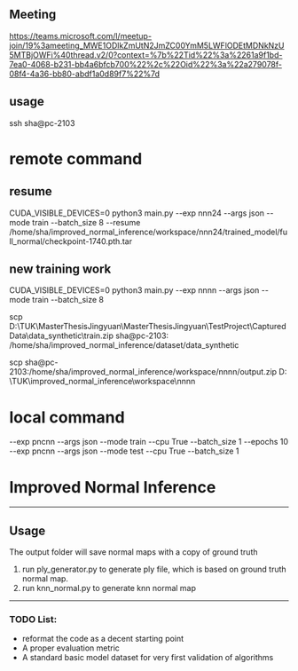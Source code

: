 ## Meeting

https://teams.microsoft.com/l/meetup-join/19%3ameeting_MWE1ODlkZmUtN2JmZC00YmM5LWFlODEtMDNkNzU5MTBjOWFi%40thread.v2/0?context=%7b%22Tid%22%3a%2261a9f1bd-7ea0-4068-b231-bb4a6bfcb700%22%2c%22Oid%22%3a%22a279078f-08f4-4a36-bb80-abdf1a0d89f7%22%7d

## usage

ssh sha@pc-2103

# remote command

## resume

CUDA_VISIBLE_DEVICES=0 python3 main.py --exp nnn24 --args json --mode train --batch_size 8 --resume
/home/sha/improved_normal_inference/workspace/nnn24/trained_model/full_normal/checkpoint-1740.pth.tar

## new training work

CUDA_VISIBLE_DEVICES=0 python3 main.py --exp nnnn --args json --mode train --batch_size 8

scp D:\TUK\MasterThesisJingyuan\MasterThesisJingyuan\TestProject\CapturedData\data_synthetic\train.zip sha@pc-2103:
/home/sha/improved_normal_inference/dataset/data_synthetic

scp sha@pc-2103:/home/sha/improved_normal_inference/workspace/nnnn/output.zip D:
\TUK\improved_normal_inference\workspace\nnnn

# local command

--exp pncnn --args json --mode train --cpu True --batch_size 1 --epochs 10 --exp pncnn --args json --mode test --cpu
True --batch_size 1

# Improved Normal Inference

---
## Usage
The output folder will save normal maps with a copy of ground truth

1. run ply_generator.py to generate ply file, which is based on ground truth normal map.
2. run knn_normal.py to generate knn normal map

---
### TODO List:
- reformat the code as a decent starting point
- A proper evaluation metric
- A standard basic model dataset for very first validation of algorithms



